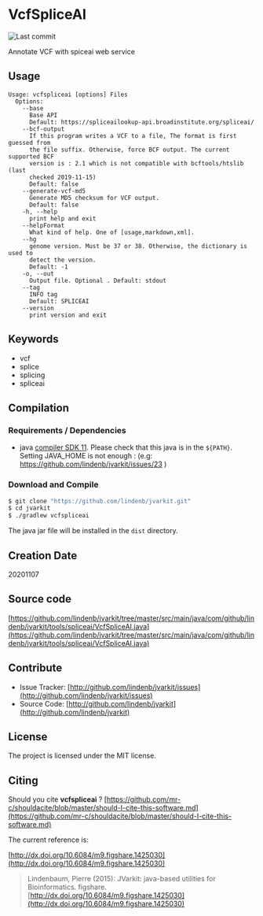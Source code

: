 # VcfSpliceAI

![Last commit](https://img.shields.io/github/last-commit/lindenb/jvarkit.png)

Annotate VCF with spiceai web service


## Usage

```
Usage: vcfspliceai [options] Files
  Options:
    --base
      Base API
      Default: https://spliceailookup-api.broadinstitute.org/spliceai/
    --bcf-output
      If this program writes a VCF to a file, The format is first guessed from 
      the file suffix. Otherwise, force BCF output. The current supported BCF 
      version is : 2.1 which is not compatible with bcftools/htslib (last 
      checked 2019-11-15)
      Default: false
    --generate-vcf-md5
      Generate MD5 checksum for VCF output.
      Default: false
    -h, --help
      print help and exit
    --helpFormat
      What kind of help. One of [usage,markdown,xml].
    --hg
      genome version. Must be 37 or 38. Otherwise, the dictionary is used to 
      detect the version.
      Default: -1
    -o, --out
      Output file. Optional . Default: stdout
    --tag
      INFO tag
      Default: SPLICEAI
    --version
      print version and exit

```


## Keywords

 * vcf
 * splice
 * splicing
 * spliceai


## Compilation

### Requirements / Dependencies

* java [compiler SDK 11](https://jdk.java.net/11/). Please check that this java is in the `${PATH}`. Setting JAVA_HOME is not enough : (e.g: https://github.com/lindenb/jvarkit/issues/23 )


### Download and Compile

```bash
$ git clone "https://github.com/lindenb/jvarkit.git"
$ cd jvarkit
$ ./gradlew vcfspliceai
```

The java jar file will be installed in the `dist` directory.


## Creation Date

20201107

## Source code 

[https://github.com/lindenb/jvarkit/tree/master/src/main/java/com/github/lindenb/jvarkit/tools/spliceai/VcfSpliceAI.java](https://github.com/lindenb/jvarkit/tree/master/src/main/java/com/github/lindenb/jvarkit/tools/spliceai/VcfSpliceAI.java)


## Contribute

- Issue Tracker: [http://github.com/lindenb/jvarkit/issues](http://github.com/lindenb/jvarkit/issues)
- Source Code: [http://github.com/lindenb/jvarkit](http://github.com/lindenb/jvarkit)

## License

The project is licensed under the MIT license.

## Citing

Should you cite **vcfspliceai** ? [https://github.com/mr-c/shouldacite/blob/master/should-I-cite-this-software.md](https://github.com/mr-c/shouldacite/blob/master/should-I-cite-this-software.md)

The current reference is:

[http://dx.doi.org/10.6084/m9.figshare.1425030](http://dx.doi.org/10.6084/m9.figshare.1425030)

> Lindenbaum, Pierre (2015): JVarkit: java-based utilities for Bioinformatics. figshare.
> [http://dx.doi.org/10.6084/m9.figshare.1425030](http://dx.doi.org/10.6084/m9.figshare.1425030)




